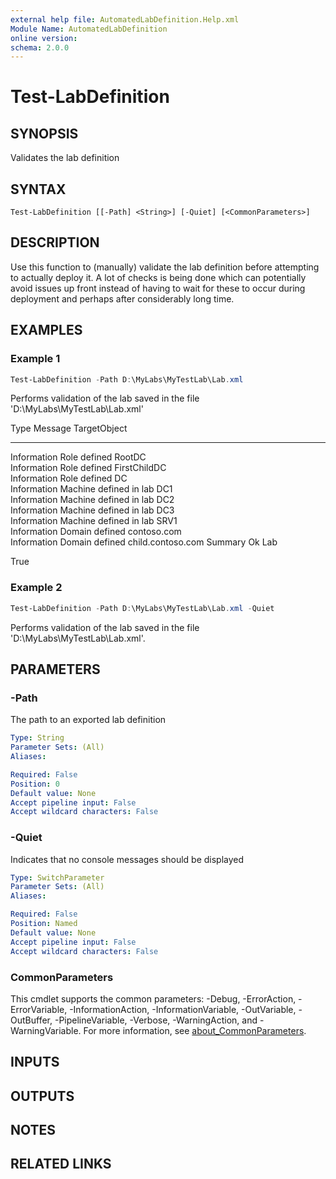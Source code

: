 ```yaml
---
external help file: AutomatedLabDefinition.Help.xml
Module Name: AutomatedLabDefinition
online version:
schema: 2.0.0
---
```


# Test-LabDefinition

## SYNOPSIS
Validates the lab definition

## SYNTAX

```
Test-LabDefinition [[-Path] <String>] [-Quiet] [<CommonParameters>]
```

## DESCRIPTION
Use this function to (manually) validate the lab definition before attempting to actually deploy it.
A lot of checks is being done which can potentially avoid issues up front instead of having to wait for these to occur during deployment and perhaps after considerably long time.

## EXAMPLES

### Example 1

```powershell
Test-LabDefinition -Path D:\MyLabs\MyTestLab\Lab.xml
```

Performs validation of the lab saved in the file 'D:\MyLabs\MyTestLab\Lab.xml'

Type        Message                TargetObject     
----        -------                ------------     
Information Role defined           RootDC           
Information Role defined           FirstChildDC     
Information Role defined           DC               
Information Machine defined in lab DC1              
Information Machine defined in lab DC2              
Information Machine defined in lab DC3              
Information Machine defined in lab SRV1             
Information Domain defined         contoso.com      
Information Domain defined         child.contoso.com
Summary     Ok                     Lab              



True

### Example 2

```powershell
Test-LabDefinition -Path D:\MyLabs\MyTestLab\Lab.xml -Quiet
```

Performs validation of the lab saved in the file 'D:\MyLabs\MyTestLab\Lab.xml'.

## PARAMETERS

### -Path
The path to an exported lab definition

```yaml
Type: String
Parameter Sets: (All)
Aliases:

Required: False
Position: 0
Default value: None
Accept pipeline input: False
Accept wildcard characters: False
```

### -Quiet
Indicates that no console messages should be displayed

```yaml
Type: SwitchParameter
Parameter Sets: (All)
Aliases:

Required: False
Position: Named
Default value: None
Accept pipeline input: False
Accept wildcard characters: False
```

### CommonParameters
This cmdlet supports the common parameters: -Debug, -ErrorAction, -ErrorVariable, -InformationAction, -InformationVariable, -OutVariable, -OutBuffer, -PipelineVariable, -Verbose, -WarningAction, and -WarningVariable. For more information, see [about_CommonParameters](http://go.microsoft.com/fwlink/?LinkID=113216).

## INPUTS

## OUTPUTS

## NOTES

## RELATED LINKS
